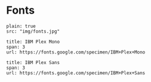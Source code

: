 # Fonts

```image
plain: true
src: "img/fonts.jpg"
```

```download
title: IBM Plex Mono
span: 3
url: https://fonts.google.com/specimen/IBM+Plex+Mono
```

```download
title: IBM Plex Sans
span: 3
url: https://fonts.google.com/specimen/IBM+Plex+Sans
```

